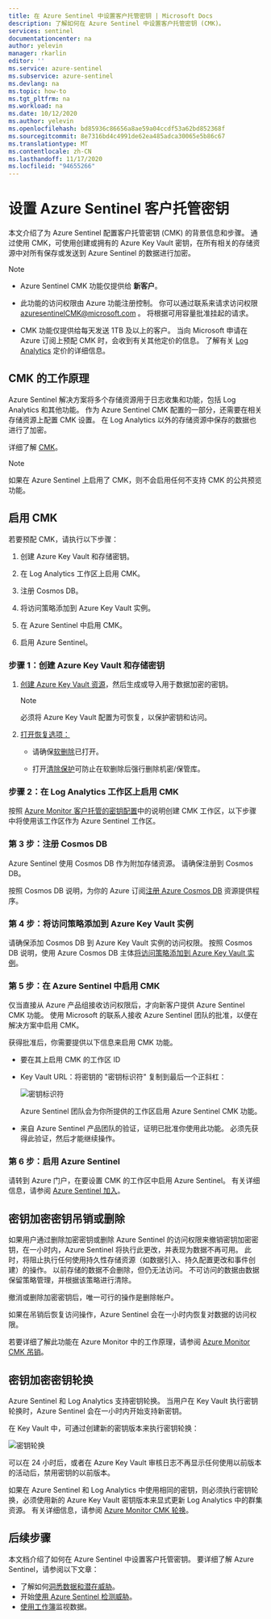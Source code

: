 ```yaml
---
title: 在 Azure Sentinel 中设置客户托管密钥 | Microsoft Docs
description: 了解如何在 Azure Sentinel 中设置客户托管密钥 (CMK)。
services: sentinel
documentationcenter: na
author: yelevin
manager: rkarlin
editor: ''
ms.service: azure-sentinel
ms.subservice: azure-sentinel
ms.devlang: na
ms.topic: how-to
ms.tgt_pltfrm: na
ms.workload: na
ms.date: 10/12/2020
ms.author: yelevin
ms.openlocfilehash: bd85936c86656a8ae59a04ccdf53a62bd852368f
ms.sourcegitcommit: 8e7316bd4c4991de62ea485adca30065e5b86c67
ms.translationtype: MT
ms.contentlocale: zh-CN
ms.lasthandoff: 11/17/2020
ms.locfileid: "94655266"
---
```

# <a name="set-up-azure-sentinel-customer-managed-key"></a>设置 Azure Sentinel 客户托管密钥

本文介绍了为 Azure Sentinel 配置客户托管密钥 (CMK) 的背景信息和步骤。 通过使用 CMK，可使用创建或拥有的 Azure Key Vault 密钥，在所有相关的存储资源中对所有保存或发送到 Azure Sentinel 的数据进行加密。

> [!NOTE]
> - Azure Sentinel CMK 功能仅提供给 **新客户**。
>
> - 此功能的访问权限由 Azure 功能注册控制。 你可以通过联系来请求访问权限 azuresentinelCMK@microsoft.com 。 将根据可用容量批准挂起的请求。
>
> - CMK 功能仅提供给每天发送 1TB 及以上的客户。 当向 Microsoft 申请在 Azure 订阅上预配 CMK 时，会收到有关其他定价的信息。 了解有关 [Log Analytics](../azure-monitor/platform/manage-cost-storage.md#log-analytics-dedicated-clusters) 定价的详细信息。

## <a name="how-cmk-works"></a>CMK 的工作原理 

Azure Sentinel 解决方案将多个存储资源用于日志收集和功能，包括 Log Analytics 和其他功能。 作为 Azure Sentinel CMK 配置的一部分，还需要在相关存储资源上配置 CMK 设置。 在 Log Analytics 以外的存储资源中保存的数据也进行了加密。

详细了解 [CMK](../azure-monitor/platform/customer-managed-keys.md#customer-managed-key-overview)。

> [!NOTE]
> 如果在 Azure Sentinel 上启用了 CMK，则不会启用任何不支持 CMK 的公共预览功能。

## <a name="enable-cmk"></a>启用 CMK 

若要预配 CMK，请执行以下步骤： 

1.  创建 Azure Key Vault 和存储密钥。

2.  在 Log Analytics 工作区上启用 CMK。

3.  注册 Cosmos DB。

4.  将访问策略添加到 Azure Key Vault 实例。

5.  在 Azure Sentinel 中启用 CMK。

6.  启用 Azure Sentinel。

### <a name="step-1-create-an-azure-key-vault-and-storing-key"></a>步骤 1：创建 Azure Key Vault 和存储密钥

1.  [创建 Azure Key Vault 资源](/azure-stack/user/azure-stack-key-vault-manage-portal)，然后生成或导入用于数据加密的密钥。
    > [!NOTE]
    >  必须将 Azure Key Vault 配置为可恢复，以保护密钥和访问。

1.  [打开恢复选项：](../key-vault/general/best-practices.md#turn-on-recovery-options)

    -   请确保[软删除](../key-vault/general/soft-delete-overview.md)已打开。

    -   打开[清除保护](../key-vault/general/soft-delete-overview.md#purge-protection)可防止在软删除后强行删除机密/保管库。

### <a name="step-2-enable-cmk-on-your-log-analytics-workspace"></a>步骤 2：在 Log Analytics 工作区上启用 CMK

按照 [Azure Monitor 客户托管的密钥配置](../azure-monitor/platform/customer-managed-keys.md)中的说明创建 CMK 工作区，以下步骤中将使用该工作区作为 Azure Sentinel 工作区。

### <a name="step-3-register-for-cosmos-db"></a>第 3 步：注册 Cosmos DB

Azure Sentinel 使用 Cosmos DB 作为附加存储资源。 请确保注册到 Cosmos DB。

按照 Cosmos DB 说明，为你的 Azure 订阅[注册 Azure Cosmos DB](../cosmos-db/how-to-setup-cmk.md#register-resource-provider) 资源提供程序。

### <a name="step-4-add-an-access-policy-to-your-azure-key-vault-instance"></a>第 4 步：将访问策略添加到 Azure Key Vault 实例

请确保添加 Cosmos DB 到 Azure Key Vault 实例的访问权限。 按照 Cosmos DB 说明，使用 Azure Cosmos DB 主体[将访问策略添加到 Azure Key Vault 实例](../cosmos-db/how-to-setup-cmk.md#add-an-access-policy-to-your-azure-key-vault-instance)。

### <a name="step-5-enable-cmk-in-azure-sentinel"></a>第 5 步：在 Azure Sentinel 中启用 CMK

仅当直接从 Azure 产品组接收访问权限后，才向新客户提供 Azure Sentinel CMK 功能。 使用 Microsoft 的联系人接收 Azure Sentinel 团队的批准，以便在解决方案中启用 CMK。

获得批准后，你需要提供以下信息来启用 CMK 功能。

-  要在其上启用 CMK 的工作区 ID

-  Key Vault URL：将密钥的 "密钥标识符" 复制到最后一个正斜杠：  
    

    ![密钥标识符](./media/customer-managed-keys/key-identifier.png)

    Azure Sentinel 团队会为你所提供的工作区启用 Azure Sentinel CMK 功能。

-  来自 Azure Sentinel 产品团队的验证，证明已批准你使用此功能。 必须先获得此验证，然后才能继续操作。

### <a name="step-6-enable-azure-sentinel"></a>第 6 步：启用 Azure Sentinel


请转到 Azure 门户，在要设置 CMK 的工作区中启用 Azure Sentinel。 有关详细信息，请参阅 [Azure Sentinel 加入](quickstart-onboard.md)。

## <a name="key-encryption-key-revocation-or-deletion"></a>密钥加密密钥吊销或删除


如果用户通过删除加密密钥或删除 Azure Sentinel 的访问权限来撤销密钥加密密钥，在一小时内，Azure Sentinel 将执行此更改，并表现为数据不再可用。 此时，将阻止执行任何使用持久性存储资源（如数据引入、持久配置更改和事件创建）的操作。 以前存储的数据不会删除，但仍无法访问。 不可访问的数据由数据保留策略管理，并根据该策略进行清除。

撤消或删除加密密钥后，唯一可行的操作是删除帐户。

如果在吊销后恢复访问操作，Azure Sentinel 会在一小时内恢复对数据的访问权限。

若要详细了解此功能在 Azure Monitor 中的工作原理，请参阅 [Azure Monitor CMK 吊销](../azure-monitor/platform/customer-managed-keys.md#key-revocation)。

## <a name="key-encryption-key-rotation"></a>密钥加密密钥轮换


Azure Sentinel 和 Log Analytics 支持密钥轮换。 当用户在 Key Vault 执行密钥轮换时，Azure Sentinel 会在一小时内开始支持新密钥。

在 Key Vault 中，可通过创建新的密钥版本来执行密钥轮换：

![密钥轮换](./media/customer-managed-keys/key-rotation.png)

可以在 24 小时后，或者在 Azure Key Vault 审核日志不再显示任何使用以前版本的活动后，禁用密钥的以前版本。

如果在 Azure Sentinel 和 Log Analytics 中使用相同的密钥，则必须执行密钥轮换，必须使用新的 Azure Key Vault 密钥版本来显式更新 Log Analytics 中的群集资源。 有关详细信息，请参阅 [Azure Monitor CMK 轮换](../azure-monitor/platform/customer-managed-keys.md#key-rotation)。

## <a name="next-steps"></a>后续步骤
本文档介绍了如何在 Azure Sentinel 中设置客户托管密钥。 要详细了解 Azure Sentinel，请参阅以下文章：
- 了解如何[洞悉数据和潜在威胁](quickstart-get-visibility.md)。
- 开始[使用 Azure Sentinel 检测威胁](./tutorial-detect-threats-built-in.md)。
- [使用工作簿](tutorial-monitor-your-data.md)监视数据。